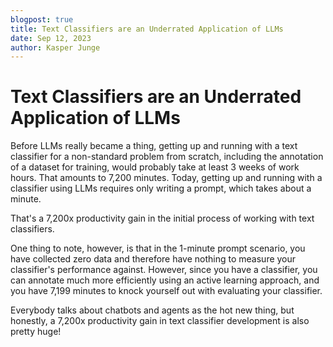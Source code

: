 ```yaml
---
blogpost: true
title: Text Classifiers are an Underrated Application of LLMs
date: Sep 12, 2023
author: Kasper Junge
---
```


# Text Classifiers are an Underrated Application of LLMs

Before LLMs really became a thing, getting up and running with a text classifier for a non-standard problem from scratch, including the annotation of a dataset for training, would probably take at least 3 weeks of work hours. That amounts to 7,200 minutes. Today, getting up and running with a classifier using LLMs requires only writing a prompt, which takes about a minute.

That's a 7,200x productivity gain in the initial process of working with text classifiers.

One thing to note, however, is that in the 1-minute prompt scenario, you have collected zero data and therefore have nothing to measure your classifier's performance against. However, since you have a classifier, you can annotate much more efficiently using an active learning approach, and you have 7,199 minutes to knock yourself out with evaluating your classifier.

Everybody talks about chatbots and agents as the hot new thing, but honestly, a 7,200x productivity gain in text classifier development is also pretty huge!


